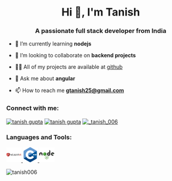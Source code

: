 <h1 align="center">Hi 👋, I'm Tanish</h1>
<h3 align="center">A passionate full stack developer from India</h3>

- 🌱 I’m currently learning **nodejs**

- 👯 I’m looking to collaborate on **backend projects**

- 👨‍💻 All of my projects are available at [github](github)

- 💬 Ask me about **angular**

- 📫 How to reach me **gtanish25@gmail.com**

<h3 align="left">Connect with me:</h3>
<p align="left">
<a href="https://linkedin.com/in/tanish gupta" target="blank"><img align="center" src="https://raw.githubusercontent.com/rahuldkjain/github-profile-readme-generator/master/src/images/icons/Social/linked-in-alt.svg" alt="tanish gupta" height="30" width="40" /></a>
<a href="https://fb.com/tanish gupta" target="blank"><img align="center" src="https://raw.githubusercontent.com/rahuldkjain/github-profile-readme-generator/master/src/images/icons/Social/facebook.svg" alt="tanish gupta" height="30" width="40" /></a>
<a href="https://instagram.com/_tanish_006" target="blank"><img align="center" src="https://raw.githubusercontent.com/rahuldkjain/github-profile-readme-generator/master/src/images/icons/Social/instagram.svg" alt="_tanish_006" height="30" width="40" /></a>
</p>

<h3 align="left">Languages and Tools:</h3>
<p align="left"> <a href="https://angular.io" target="_blank" rel="noreferrer"> <img src="https://raw.githubusercontent.com/devicons/devicon/master/icons/angularjs/angularjs-original-wordmark.svg" alt="angularjs" width="40" height="40"/> </a> <a href="https://www.w3schools.com/cpp/" target="_blank" rel="noreferrer"> <img src="https://raw.githubusercontent.com/devicons/devicon/master/icons/cplusplus/cplusplus-original.svg" alt="cplusplus" width="40" height="40"/> </a> <a href="https://nodejs.org" target="_blank" rel="noreferrer"> <img src="https://raw.githubusercontent.com/devicons/devicon/master/icons/nodejs/nodejs-original-wordmark.svg" alt="nodejs" width="40" height="40"/> </a> </p>

<p><img align="center" src="https://github-readme-stats.vercel.app/api/top-langs?username=tanish006&show_icons=true&locale=en&layout=compact" alt="tanish006" /></p>
